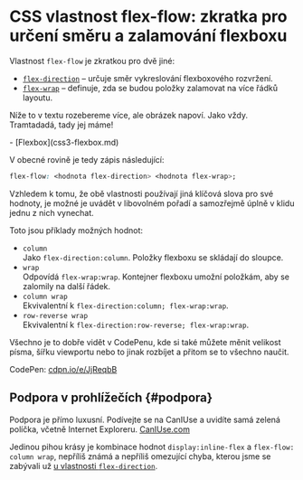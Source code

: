 # CSS vlastnost flex-flow: zkratka pro určení směru a zalamování flexboxu

Vlastnost `flex-flow` je zkratkou pro dvě jiné:

- [`flex-direction`](css-flex-direction.md) – určuje směr vykreslování flexboxového rozvržení.
- [`flex-wrap`](css-flex-direction.md) – definuje, zda se budou položky zalamovat na více řádků layoutu.

Níže to v textu rozebereme více, ale obrázek napoví. Jako vždy. Tramtadadá, tady jej máme!

<!-- TODO obrázek -->

<div class="related web-only" markdown="1">
- [Flexbox](css3-flexbox.md)
</div>

V obecné rovině je tedy zápis následující:

```css
flex-flow: <hodnota flex-direction> <hodnota flex-wrap>;
```

Vzhledem k tomu, že obě vlastnosti používají jiná klíčová slova pro své hodnoty, je možné je uvádět v libovolném pořadí a samozřejmě úplně v klidu jednu z nich vynechat.

<!-- AdSnippet -->

Toto jsou příklady možných hodnot:

- `column`  
Jako `flex-direction:column`. Položky flexboxu se skládají do sloupce.
- `wrap`  
Odpovídá `flex-wrap:wrap`. Kontejner flexboxu umožní položkám, aby se zalomily na další řádek.
- `column wrap`  
Ekvivalentní k `flex-direction:column; flex-wrap:wrap`.
- `row-reverse wrap`  
Ekvivalentní k `flex-direction:row-reverse; flex-wrap:wrap`.

Všechno je to dobře vidět v CodePenu, kde si také můžete měnit velikost písma, šířku viewportu nebo to jinak rozbíjet a přitom se to všechno naučit.

CodePen: [cdpn.io/e/JjReqbB](https://codepen.io/machal/pen/JjReqbB?editors=0000)

## Podpora v prohlížečích {#podpora}

Podpora je přímo luxusní. Podívejte se na CanIUse a uvidíte samá zelená políčka, včetně Internet Exploreru. [CanIUse.com](https://caniuse.com/mdn-css_properties_flex-flow)

Jedinou pihou krásy je kombinace hodnot `display:inline-flex` a `flex-flow: column wrap`, nepříliš známá a nepříliš omezující chyba, kterou jsme se zabývali už [u vlastnosti `flex-direction`](css-flex-direction.md).

<!-- AdSnippet -->
